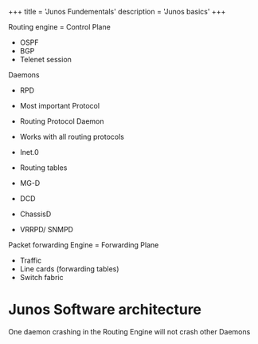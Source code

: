 +++
title = 'Junos Fundementals'
description = 'Junos basics'
+++

Routing engine = Control Plane

-   OSPF
-   BGP
-   Telenet session

Daemons

-   RPD
    
-   Most important Protocol
    
-   Routing Protocol Daemon
    
-   Works with all routing protocols
    
-   Inet.0
    
-   Routing tables
    
-   MG-D
    
-   DCD
    
-   ChassisD
    
-   VRRPD/ SNMPD
    

Packet forwarding Engine = Forwarding Plane

-   Traffic
-   Line cards (forwarding tables)
-   Switch fabric

# Junos Software architecture

One daemon crashing in the Routing Engine will not crash other Daemons
